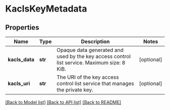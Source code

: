 # KaclsKeyMetadata

## Properties
Name | Type | Description | Notes
------------ | ------------- | ------------- | -------------
**kacls_data** | **str** | Opaque data generated and used by the key access control list service. Maximum size: 8 KiB. | [optional] 
**kacls_uri** | **str** | The URI of the key access control list service that manages the private key. | [optional] 

[[Back to Model list]](../README.md#documentation-for-models) [[Back to API list]](../README.md#documentation-for-api-endpoints) [[Back to README]](../README.md)

